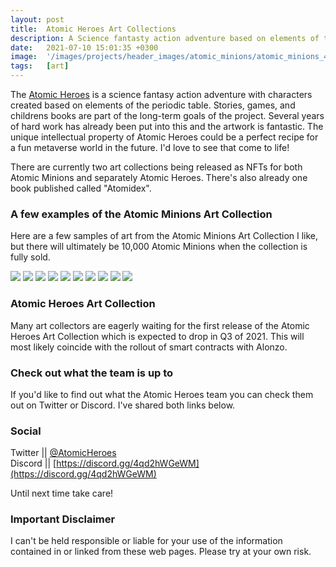 ```yaml
---
layout: post
title:  Atomic Heroes Art Collections
description: A Science fantasty action adventure based on elements of the periodic table
date:   2021-07-10 15:01:35 +0300
image:  '/images/projects/header_images/atomic_minions/atomic_minions_4.gif'
tags:   [art]
---
```

The [Atomic Heroes](https://theatomicheroes.com) is a science fantasy action adventure with characters created based on elements of the periodic table. Stories, games, and childrens books are part of the long-term goals of the project. Several years of hard work has already been put into this and the artwork is fantastic. The unique intellectual property of Atomic Heroes could be a perfect recipe for a fun metaverse world in the future. I'd love to see that come to life!

There are currently two art collections being released as NFTs for both Atomic Minions and separately Atomic Heroes. There's also already one book published called "Atomidex".

### A few examples of the Atomic Minions Art Collection
Here are a few samples of art from the Atomic Minions Art Collection I like, but there will ultimately be 10,000 Atomic Minions when the collection is fully sold.

<div class="gallery" data-columns="3">
<img src="/images/projects/atomic_minions/1.png">
<img src="/images/projects/atomic_minions/2.png">
<img src="/images/projects/atomic_minions/3.png">
<img src="/images/projects/atomic_minions/4.png">
<img src="/images/projects/atomic_minions/5.png">
<img src="/images/projects/atomic_minions/6.png">
<img src="/images/projects/atomic_minions/7.png">
<img src="/images/projects/atomic_minions/8.png">
<img src="/images/projects/atomic_minions/9.png">
<img src="/images/projects/atomic_minions/10.png">
</div>

### Atomic Heroes Art Collection
Many art collectors are eagerly waiting for the first release of the Atomic Heroes Art Collection which is expected to drop in Q3 of 2021. This will most likely coincide with the rollout of smart contracts with Alonzo. 

### Check out what the team is up to
If you'd like to find out what the Atomic Heroes team you can check them out on Twitter or Discord. I've shared both links below. 

### Social
Twitter || [@AtomicHeroes](https://twitter.com/AtomicHeroes)  
Discord || [https://discord.gg/4qd2hWGeWM](https://discord.gg/4qd2hWGeWM)

Until next time take care!  

### Important Disclaimer
I can't be held responsible or liable for your use of the information contained in or linked from these web pages. Please try at your own risk.
